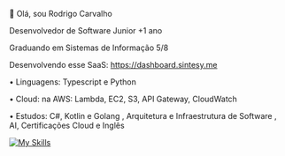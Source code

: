 👋 Olá, sou Rodrigo Carvalho

Desenvolvedor de Software Junior +1 ano

Graduando em Sistemas de Informação 5/8

Desenvolvendo esse SaaS: https://dashboard.sintesy.me

• Linguagens: Typescript e Python

• Cloud: na AWS: Lambda, EC2, S3, API Gateway, CloudWatch

• Estudos: C#, Kotlin e Golang , Arquitetura e Infraestrutura de Software , AI, Certificações Cloud e Inglês

[![My Skills](https://skillicons.dev/icons?i=next,react,nodejs,python,ts,go,prisma,aws)](https://skillicons.dev)
